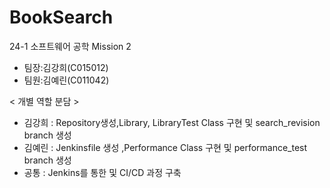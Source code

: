 # BookSearch
24-1 소프트웨어 공학 Mission 2

- 팀장:김강희(C015012)
- 팀원:김예린(C011042)

< 개별 역할 분담 >
- 김강희 : Repository생성,Library, LibraryTest Class 구현 및 search_revision branch 생성
- 김예린 : Jenkinsfile 생성 ,Performance Class 구현 및 performance_test branch 생성
- 공통 : Jenkins를 통한 및 CI/CD 과정 구축
